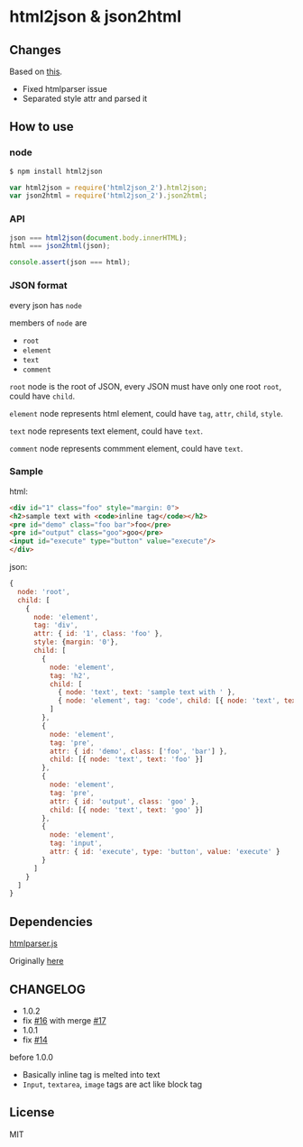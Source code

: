 # html2json & json2html

## Changes

Based on [this](https://github.com/jxck/html2json).

* Fixed htmlparser issue
* Separated style attr and parsed it


## How to use

### node

```sh
$ npm install html2json
```

```javascript
var html2json = require('html2json_2').html2json;
var json2html = require('html2json_2').json2html;
```


### API

```javascript
json === html2json(document.body.innerHTML);
html === json2html(json);

console.assert(json === html);
```


### JSON format

every json has `node`

members of `node` are

- `root`
- `element`
- `text`
- `comment`

`root` node is the root of JSON, every JSON must have only one root `root`, could have `child`.

`element` node represents html element, could have `tag`, `attr`, `child`, `style`.

`text` node represents text element, could have `text`.

`comment` node represents commment element, could have `text`.


### Sample

html:

```html
<div id="1" class="foo" style="margin: 0">
<h2>sample text with <code>inline tag</code></h2>
<pre id="demo" class="foo bar">foo</pre>
<pre id="output" class="goo">goo</pre>
<input id="execute" type="button" value="execute"/>
</div>
```

json:

```javascript
{
  node: 'root',
  child: [
    {
      node: 'element',
      tag: 'div',
      attr: { id: '1', class: 'foo' },
      style: {margin: '0'},  
      child: [
        {
          node: 'element',
          tag: 'h2',
          child: [
            { node: 'text', text: 'sample text with ' },
            { node: 'element', tag: 'code', child: [{ node: 'text', text: 'inline tag' }] }
          ]
        },
        {
          node: 'element',
          tag: 'pre',
          attr: { id: 'demo', class: ['foo', 'bar'] },
          child: [{ node: 'text', text: 'foo' }]
        },
        {
          node: 'element',
          tag: 'pre',
          attr: { id: 'output', class: 'goo' },
          child: [{ node: 'text', text: 'goo' }]
        },
        {
          node: 'element',
          tag: 'input',
          attr: { id: 'execute', type: 'button', value: 'execute' }
        }
      ]
    }
  ]
}
```


## Dependencies

[htmlparser.js](https://github.com/sundeepnarang/Pure-JavaScript-HTML5-Parser)

Originally [here](https://github.cosm/blowsie/Pure-JavaScript-HTML5-Parser)

## CHANGELOG

- 1.0.2
 - fix [#16](https://github.com/Jxck/html2json/issues/16) with merge [#17](https://github.com/Jxck/html2json/issues/17)
- 1.0.1
 - fix [#14](https://github.com/Jxck/html2json/issues/14)

before 1.0.0

- Basically inline tag is melted into text
- `Input`, `textarea`, `image` tags are act like block tag


## License

MIT

